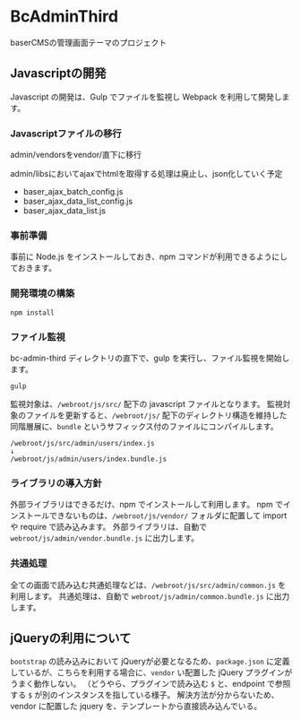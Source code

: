 # BcAdminThird

baserCMSの管理画面テーマのプロジェクト

## Javascriptの開発

Javascript の開発は、Gulp でファイルを監視し Webpack を利用して開発します。

### Javascriptファイルの移行

admin/vendorsをvendor/直下に移行

admin/libsにおいてajaxでhtmlを取得する処理は廃止し、json化していく予定
- baser_ajax_batch_config.js
- baser_ajax_data_list_config.js
- baser_ajax_data_list.js

### 事前準備
事前に Node.js をインストールしておき、npm コマンドが利用できるようにしておきます。

### 開発環境の構築
```shell script
npm install
```

### ファイル監視
bc-admin-third ディレクトリの直下で、gulp を実行し、ファイル監視を開始します。
```shell script
gulp
```
監視対象は、`/webroot/js/src/` 配下の javascript ファイルとなります。
監視対象のファイルを更新すると、`/webroot/js/` 配下のディレクトリ構造を維持した同階層展に、`bundle` というサフィックス付のファイルにコンパイルします。
```
/webroot/js/src/admin/users/index.js
↓
/webroot/js/admin/users/index.bundle.js
```

### ライブラリの導入方針
外部ライブラリはできるだけ、npm でインストールして利用します。
npm でインストールできないものは、`/webroot/js/vendor/` フォルダに配置して import や require で読み込みます。
外部ライブラリは、自動で `webroot/js/admin/vendor.bundle.js` に出力します。


### 共通処理
全ての画面で読み込む共通処理などは、`/webroot/js/src/admin/common.js` を利用します。
共通処理は、自動で `webroot/js/admin/common.bundle.js` に出力します。


## jQueryの利用について

`bootstrap` の読み込みにおいて jQueryが必要となるため、`package.json` に定義しているが、こちらを利用する場合に、`vendor` い配置した jQuery プラグインがうまく動作しない。
（どうやら、プラグインで読み込む `$` と、endpoint で参照する `$` が別のインスタンスを指している様子。
解決方法が分からないため、vendor に配置した jquery を、テンプレートから直接読み込んでいる。


